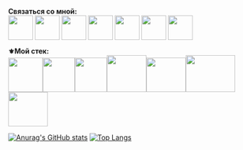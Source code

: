 


<strong>Связаться со мной: </strong>
<br />
<a href="mailto: yana.yanchenko88@yandex.com" target="blank"><img align="center" src="https://user-images.githubusercontent.com/82964950/132548062-107fdc94-a387-464c-bf89-3a83c8b92679.png" alt="" height="50" width="50" /></a>
<a href="https://www.facebook.com/people/%D0%AF%D0%BD%D0%B0-%D0%AF%D0%BD%D1%87%D0%B5%D0%BD%D0%BA%D0%BE/100008831523353/" target="blank"><img align="center" src="https://user-images.githubusercontent.com/82964950/132549247-9d3c7c64-f2fb-415e-a2d3-3343bfa2f58d.png" alt="" height="50" width="50" /></a>
<a href="https://t.me/yanayanchenko88" target="blank"><img align="center" src="https://user-images.githubusercontent.com/82964950/132549157-bbd31a67-b813-43df-b834-7d2a0e20ceaf.png" alt="" height="50" width="50" /></a>
<a href="https://www.linkedin.com/in/yana-yanchenko/" target="blank"><img align="center" src="https://user-images.githubusercontent.com/82964950/132547316-852b9fa5-e0a5-4ada-bcbb-1db0aeeb0a73.png" alt="" height="50" width="50" /></a>
<a href="https://wa.me/+375447582060" target="blank"><img align="center" src="https://user-images.githubusercontent.com/82964950/132549942-57ec7c67-3203-4384-8b98-669620d31237.png" alt="" height="50" width="50" /></a>
<a href="https://www.instagram.com/yana_yanchenk0/" target="blank"><img align="center" src="https://user-images.githubusercontent.com/82964950/132548618-f608f741-11ee-4714-b89a-700b8da677e0.png" alt="" height="50" width="50" /></a>
<a href="https://vk.com/id339196344" target="blank"><img align="center" src="https://user-images.githubusercontent.com/82964950/132550014-62422cbd-3232-46f1-8930-57a1142a14cc.png" alt="" height="50" width="50" /></a>



<strong>⚜️Мой стек: </strong>
<br />
<img src="https://user-images.githubusercontent.com/82964950/132123295-cddd513a-fd9c-4a49-940e-e3d6cd167c79.png" width="70"/><img src="https://user-images.githubusercontent.com/82964950/132123199-3c3d903c-0389-47f2-86dc-e525476667bc.png" width="65" height="70"/><img src="https://user-images.githubusercontent.com/82964950/132123313-be93eeda-1fab-455e-a238-e2e1f4434b54.png" width="65" height="70"/><img src="https://user-images.githubusercontent.com/82964950/132123630-b7d59158-6a89-4de0-8d49-3137f3c7d15f.png" width="80" height="75"/><img src="https://user-images.githubusercontent.com/82964950/132123711-fd651e85-1128-4ce5-9147-8b4e43ffef3e.png" width="80" height="70"/><img src="https://user-images.githubusercontent.com/82964950/132123744-a7a91dd7-bf58-4b84-81a2-ffcdb58e5050.png" width="100" height="75"/><img src="https://user-images.githubusercontent.com/82964950/132123776-0c43ad9d-19b9-4ed1-9cd1-6189bfb16748.png" width="80" height="70"/>



[![Anurag's GitHub stats](https://github-readme-stats.vercel.app/api?username=yana-yanchenko)](https://github.com/anuraghazra/github-readme-stats)
[![Top Langs](https://github-readme-stats.vercel.app/api/top-langs/?username=yana-yanchenko)](https://github.com/anuraghazra/github-readme-stats)


<!---
yana-yanchenko/yana-yanchenko is a ✨ special ✨ repository because its `README.md` (this file) appears on your GitHub profile.
You can click the Preview link to take a look at your changes.
--->
